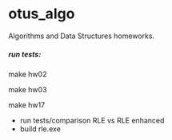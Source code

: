 # otus_algo

Algorithms and Data Structures homeworks.

##### run tests:

make hw02

make hw03

make hw17

- run tests/comparison RLE vs RLE enhanced
- build rle.exe